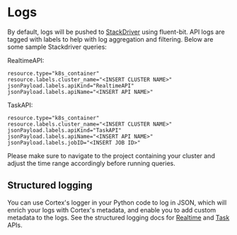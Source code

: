 # Logs

By default, logs will be pushed to [StackDriver](https://console.cloud.google.com/logs/query) using fluent-bit. API logs are tagged with labels to help with log aggregation and filtering. Below are some sample Stackdriver queries:

RealtimeAPI:

```text
resource.type="k8s_container"
resource.labels.cluster_name="<INSERT CLUSTER NAME>"
jsonPayload.labels.apiKind="RealtimeAPI"
jsonPayload.labels.apiName="<INSERT API NAME>"
```

TaskAPI:

```text
resource.type="k8s_container"
resource.labels.cluster_name="<INSERT CLUSTER NAME>"
jsonPayload.labels.apiKind="TaskAPI"
jsonPayload.labels.apiName="<INSERT API NAME>"
jsonPayload.labels.jobID="<INSERT JOB ID>"
```

Please make sure to navigate to the project containing your cluster and adjust the time range accordingly before running queries.

## Structured logging

You can use Cortex's logger in your Python code to log in JSON, which will enrich your logs with Cortex's metadata, and enable you to add custom metadata to the logs. See the structured logging docs for [Realtime](../../workloads/realtime/predictors.md#structured-logging) and [Task]((../../workloads/task/definitions.md#structured-logging)) APIs.
